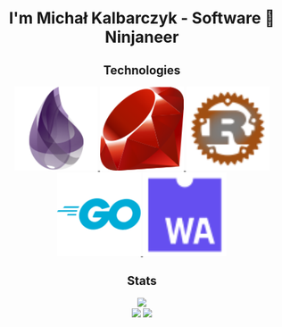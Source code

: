 <h1 align="center">I'm Michał Kalbarczyk - Software 🥷 Ninjaneer</h1>

<h2 align="center">Technologies</h2>
<p align="center">
  <a href="https://github.com/fazibear?tab=repositories&language=elixir">
    <img src="https://raw.githubusercontent.com/fazibear/fazibear/master/icons/elixir.svg" width="150"/>
  </a>
   <a href="https://github.com/fazibear?tab=repositories&language=ruby">
  <img src="https://raw.githubusercontent.com/fazibear/fazibear/master/icons/ruby.svg" width="150"/>
       </a>
      <a href="https://github.com/fazibear?tab=repositories&language=rust">
  <img src="https://raw.githubusercontent.com/fazibear/fazibear/master/icons/rust.svg" width="150"/>
          </a>
         <a href="https://github.com/fazibear?tab=repositories&language=go">
  <img src="https://raw.githubusercontent.com/fazibear/fazibear/master/icons/go.svg" width="150"/>
             </a>
            <a href="https://github.com/fazibear?tab=repositories&language=wasm">
  <img src="https://raw.githubusercontent.com/fazibear/fazibear/master/icons/wasm.svg" width="150"/>
                </a>
</p>

<h2 align="center">Stats</h2>
<p align="center">
  <img src="https://github-readme-stats.vercel.app/api?username=fazibear&show_icons=true&theme=transparent&hide_border=true&hide_title=true&include_all_commits=true"/> 
  <br/>
  <img src="https://github-readme-stats.vercel.app/api/top-langs/?username=fazibear&langs_count=20&layout=compact&theme=transparent&hide_border=true&hide_title=true"/>
<img src="https://github-readme-stats.vercel.app/api/wakatime?username=fazibear&theme=transparent&hide_border=true&hide_title=true&langs_count=20&layout=compact&hide=HTTP,Other"/>
</p>

<!--
**fazibear/.github** is a ✨ _special_ ✨ repository because its `README.md` (this file) appears on your GitHub profile.

Here are some ideas to get you started:

- 🔭 I’m currently working on ...
- 🌱 I’m currently learning ...
- 👯 I’m looking to collaborate on ...
- 🤔 I’m looking for help with ...
- 💬 Ask me about ...
- 📫 How to reach me: ...
- 😄 Pronouns: ...
- ⚡ Fun fact: ...
-->
